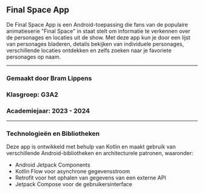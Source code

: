 ## Final Space App
De Final Space App is een Android-toepassing die fans van de populaire animatieserie "Final Space" in staat stelt om informatie te verkennen over de personages en locaties uit de show. Met deze app kun je door een lijst van personages bladeren, details bekijken van individuele personages, verschillende locaties ontdekken en zelfs zoeken naar je favoriete personages op naam.

---

### Gemaakt door Bram Lippens
### Klasgroep: G3A2
### Academiejaar: 2023 - 2024

---

### Technologieën en Bibliotheken
Deze app is ontwikkeld met behulp van Kotlin en maakt gebruik van verschillende Android-bibliotheken en architecturele patronen, waaronder:

- Android Jetpack Components
- Kotlin Flow voor asynchrone gegevensstroom
- Retrofit voor het ophalen van gegevens van een externe API
- Jetpack Compose voor de gebruikersinterface
